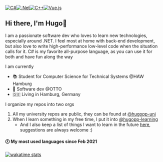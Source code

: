 [<img alt="C#" src="https://img.shields.io/badge/c%23-%23239120.svg?style=for-the-badge&logo=c-sharp&logoColor=white"/><img alt=".Net" src="https://img.shields.io/badge/.NET-5C2D91?style=for-the-badge&logo=.net&logoColor=white"/><img alt="C++" src="https://img.shields.io/badge/c++-%2300599C.svg?style=for-the-badge&logo=c%2B%2B&logoColor=white"/><img alt="Vue.js" src="https://img.shields.io/badge/Vue.js-35495E?style=for-the-badge&logo=vuedotjs&logoColor=4FC08D"/>](#)

## Hi there, I'm Hugo👋 
I am a passionate software dev who loves to learn new technologies, especially around .NET. I feel most at home with back-end development, but also love to write high-performance low-level code when the situation calls for it. C# is my favorite all-purpose language, as you can use it for both and have fun along the way

I am currently
- 📚 Student for Computer Science for Technical Systems @HAW Hamburg
- 💼 Software dev @OTTO
- :de: Living in Hamburg, Germany

I organize my repos into two orgs
1. All my university repos are public, they can be found at [@hugopp-uni](https://github.com/hugoppp-uni)
1. When I learn something in my free time, I put it into [@hugopp-learning](https://github.com/hugoppp-learning)
    - And I also keep a list of things I want to learn in the future [here](https://github.com/users/hugoppp/projects/2), suggestions are always welcome :)

#### 🕖 My most used languages since Feb 2021
[![wakatime stats](https://github-readme-stats.vercel.app/api/wakatime?username=@hugop&langs_count=10)](https://wakatime.com/@hugop)
